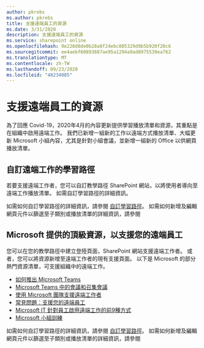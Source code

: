 ```yaml
---
author: pkrebs
ms.author: pkrebs
title: 支援遠端員工的資源
ms.date: 3/31/2020
description: 支援遠端員工的資源
ms.service: sharepoint online
ms.openlocfilehash: 9e228d8de0b28a8f24ebc805329d9b5b920f20c6
ms.sourcegitcommit: ee4aebf60893887ae95a1294a9ad8975539ea762
ms.translationtype: MT
ms.contentlocale: zh-TW
ms.lasthandoff: 09/23/2020
ms.locfileid: "48234085"
---
```

# <a name="resources-for-supporting-your-remote-workforce"></a>支援遠端員工的資源
為了回應 Covid-19，2020年4月的內容更新提供學習播放清單和資源，其重點是在組織中啟用遠端工作。 我們已新增一組新的工作以遠端方式播放清單、大幅更新 Microsoft 小組內容，尤其是針對小組會議，並新增一組新的 Office 以供網頁播放清單。 

## <a name="customize-learning-pathways-for-remote-work"></a>自訂遠端工作的學習路徑
若要支援遠端工作者，您可以自訂教學路徑 SharePoint 網站，以將使用者導向至遠端工作播放清單。 如需自訂學習路徑的詳細資訊。

如需如何自訂學習路徑的詳細資訊，請參閱 [自訂學習路徑](custom_overview.md)。 如需如何新增及編輯網頁元件以篩選至子類別或播放清單的詳細資訊，請參閱 

## <a name="top-resources-from-microsoft-for-supporting-your-remote-workforce"></a>Microsoft 提供的頂級資源，以支援您的遠端員工
您可以在您的教學路徑中建立登陸頁面，SharePoint 網站支援遠端工作者。 或者，您可以將資源新增至遠端工作者的現有支援頁面。 以下是 Microsoft 的部分熱門資源清單，可支援組織中的遠端工作。 
- [如何推出 Microsoft Teams](https://docs.microsoft.com/microsoftteams/how-to-roll-out-teams)
- [Microsoft Teams 中的會議和召集會議](https://docs.microsoft.com/microsoftteams/deploy-meetings-microsoft-teams-landing-page)
- [使用 Microsoft 團隊支援遠端工作者](https://docs.microsoft.com/microsoftteams/support-remote-work-with-teams)
- [常見問題：支援您的遠端員工](https://docs.microsoft.com/microsoftteams/faq-support-remote-workforce)
- [Microsoft IT 針對員工啟用遠端工作的前9種方式](https://www.microsoft.com/microsoft-365/blog/2020/03/12/top-9-ways-microsoft-it-enabling-remote-work-employees/)
- [Microsoft 小組訓練](https://docs.microsoft.com/microsoftteams/training-microsoft-teams-landing-page)


如需如何自訂學習路徑的詳細資訊，請參閱 [自訂學習路徑](custom_overview.md)。 如需如何新增及編輯網頁元件以篩選至子類別或播放清單的詳細資訊，請參閱 


 

